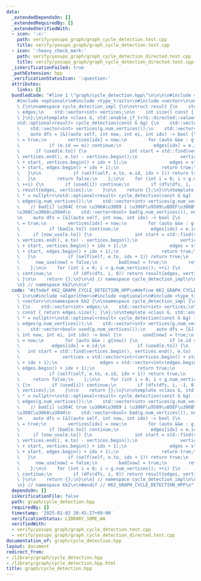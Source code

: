 ```yaml
---
data:
  _extendedDependsOn: []
  _extendedRequiredBy: []
  _extendedVerifiedWith:
  - icon: ':x:'
    path: verify/yosupo_graph/graph_cycle_detection.test.cpp
    title: verify/yosupo_graph/graph_cycle_detection.test.cpp
  - icon: ':heavy_check_mark:'
    path: verify/yosupo_graph/graph_cycle_detection_directed.test.cpp
    title: verify/yosupo_graph/graph_cycle_detection_directed.test.cpp
  _isVerificationFailed: true
  _pathExtension: hpp
  _verificationStatusIcon: ':question:'
  attributes:
    links: []
  bundledCode: "#line 1 \"graph/cycle_detection.hpp\"\n\n\n\n#include <algorithm>\n\
    #include <optional>\n#include <type_traits>\n#include <vector>\n\nnamespace kk2\
    \ {\n\nnamespace cycle_detection_impl {\n\nstruct result {\n    std::vector<int>\
    \ edges;\n    std::vector<int> vertices;\n\n    int size() const { return edges.size();\
    \ }\n};\n\ntemplate <class G, std::enable_if_t<!G::directed::value> * = nullptr>\n\
    std::optional<result> cycle_detection(const G &g) {\n    std::vector<int> edges(g.num_vertices());\n\
    \    std::vector<int> vertices(g.num_vertices());\n    std::vector<bool> used(g.num_vertices());\n\
    \    auto dfs = [&](auto self, int now, int ei, int idx) -> bool {\n        used[now]\
    \ = true;\n        vertices[idx] = now;\n        for (auto &&e : g[now]) {\n \
    \           if (e.id == ei) continue;\n            edges[idx] = e.id;\n      \
    \      if (used[e.to]) {\n                int start = std::find(vertices.begin(),\
    \ vertices.end(), e.to) - vertices.begin();\n                vertices = std::vector<int>(vertices.begin()\
    \ + start, vertices.begin() + idx + 1);\n                edges = std::vector<int>(edges.begin()\
    \ + start, edges.begin() + idx + 1);\n                return true;\n         \
    \   }\n\n            if (self(self, e.to, e.id, idx + 1)) return true;\n     \
    \   }\n        return false;\n    };\n\n    for (int i = 0; i < g.num_vertices();\
    \ ++i) {\n        if (used[i]) continue;\n        if (dfs(dfs, i, -1, 0)) return\
    \ result{edges, vertices};\n    }\n\n    return {};\n}\n\ntemplate <class G, std::enable_if_t<G::directed::value>\
    \ * = nullptr>\nstd::optional<result> cycle_detection(const G &g) {\n    std::vector<int>\
    \ edges(g.num_vertices());\n    std::vector<int> vertices(g.num_vertices());\n\
    \    // bad[i] \u304C true \u306A\u3089 i \u306F\u9589\u8DEF\u306B\u542B\u307E\
    \u308C\u306A\u3044\n    std::vector<bool> bad(g.num_vertices()), now_use(g.num_vertices());\n\
    \n    auto dfs = [&](auto self, int now, int idx) -> bool {\n        now_use[now]\
    \ = true;\n        vertices[idx] = now;\n        for (auto &&e : g[now]) {\n \
    \           if (bad[e.to]) continue;\n            edges[idx] = e.id;\n       \
    \     if (now_use[e.to]) {\n                int start = std::find(vertices.begin(),\
    \ vertices.end(), e.to) - vertices.begin();\n                vertices = std::vector<int>(vertices.begin()\
    \ + start, vertices.begin() + idx + 1);\n                edges = std::vector<int>(edges.begin()\
    \ + start, edges.begin() + idx + 1);\n                return true;\n         \
    \   }\n            if (self(self, e.to, idx + 1)) return true;\n        }\n  \
    \      now_use[now] = false;\n        bad[now] = true;\n        return false;\n\
    \    };\n\n    for (int i = 0; i < g.num_vertices(); ++i) {\n        if (bad[i])\
    \ continue;\n        if (dfs(dfs, i, 0)) return result{edges, vertices};\n   \
    \ }\n\n    return {};\n}\n\n} // namespace cycle_detection_impl\n\nusing cycle_detection_impl::cycle_detection;\n\
    \n} // namespace kk2\n\n\n"
  code: "#ifndef KK2_GRAPH_CYCLE_DETECTION_HPP\n#define KK2_GRAPH_CYCLE_DETECTION_HPP\
    \ 1\n\n#include <algorithm>\n#include <optional>\n#include <type_traits>\n#include\
    \ <vector>\n\nnamespace kk2 {\n\nnamespace cycle_detection_impl {\n\nstruct result\
    \ {\n    std::vector<int> edges;\n    std::vector<int> vertices;\n\n    int size()\
    \ const { return edges.size(); }\n};\n\ntemplate <class G, std::enable_if_t<!G::directed::value>\
    \ * = nullptr>\nstd::optional<result> cycle_detection(const G &g) {\n    std::vector<int>\
    \ edges(g.num_vertices());\n    std::vector<int> vertices(g.num_vertices());\n\
    \    std::vector<bool> used(g.num_vertices());\n    auto dfs = [&](auto self,\
    \ int now, int ei, int idx) -> bool {\n        used[now] = true;\n        vertices[idx]\
    \ = now;\n        for (auto &&e : g[now]) {\n            if (e.id == ei) continue;\n\
    \            edges[idx] = e.id;\n            if (used[e.to]) {\n             \
    \   int start = std::find(vertices.begin(), vertices.end(), e.to) - vertices.begin();\n\
    \                vertices = std::vector<int>(vertices.begin() + start, vertices.begin()\
    \ + idx + 1);\n                edges = std::vector<int>(edges.begin() + start,\
    \ edges.begin() + idx + 1);\n                return true;\n            }\n\n \
    \           if (self(self, e.to, e.id, idx + 1)) return true;\n        }\n   \
    \     return false;\n    };\n\n    for (int i = 0; i < g.num_vertices(); ++i)\
    \ {\n        if (used[i]) continue;\n        if (dfs(dfs, i, -1, 0)) return result{edges,\
    \ vertices};\n    }\n\n    return {};\n}\n\ntemplate <class G, std::enable_if_t<G::directed::value>\
    \ * = nullptr>\nstd::optional<result> cycle_detection(const G &g) {\n    std::vector<int>\
    \ edges(g.num_vertices());\n    std::vector<int> vertices(g.num_vertices());\n\
    \    // bad[i] \u304C true \u306A\u3089 i \u306F\u9589\u8DEF\u306B\u542B\u307E\
    \u308C\u306A\u3044\n    std::vector<bool> bad(g.num_vertices()), now_use(g.num_vertices());\n\
    \n    auto dfs = [&](auto self, int now, int idx) -> bool {\n        now_use[now]\
    \ = true;\n        vertices[idx] = now;\n        for (auto &&e : g[now]) {\n \
    \           if (bad[e.to]) continue;\n            edges[idx] = e.id;\n       \
    \     if (now_use[e.to]) {\n                int start = std::find(vertices.begin(),\
    \ vertices.end(), e.to) - vertices.begin();\n                vertices = std::vector<int>(vertices.begin()\
    \ + start, vertices.begin() + idx + 1);\n                edges = std::vector<int>(edges.begin()\
    \ + start, edges.begin() + idx + 1);\n                return true;\n         \
    \   }\n            if (self(self, e.to, idx + 1)) return true;\n        }\n  \
    \      now_use[now] = false;\n        bad[now] = true;\n        return false;\n\
    \    };\n\n    for (int i = 0; i < g.num_vertices(); ++i) {\n        if (bad[i])\
    \ continue;\n        if (dfs(dfs, i, 0)) return result{edges, vertices};\n   \
    \ }\n\n    return {};\n}\n\n} // namespace cycle_detection_impl\n\nusing cycle_detection_impl::cycle_detection;\n\
    \n} // namespace kk2\n\n#endif // KK2_GRAPH_CYCLE_DETECTION_HPP\n"
  dependsOn: []
  isVerificationFile: false
  path: graph/cycle_detection.hpp
  requiredBy: []
  timestamp: '2025-01-02 20:45:27+09:00'
  verificationStatus: LIBRARY_SOME_WA
  verifiedWith:
  - verify/yosupo_graph/graph_cycle_detection.test.cpp
  - verify/yosupo_graph/graph_cycle_detection_directed.test.cpp
documentation_of: graph/cycle_detection.hpp
layout: document
redirect_from:
- /library/graph/cycle_detection.hpp
- /library/graph/cycle_detection.hpp.html
title: graph/cycle_detection.hpp
---
```

